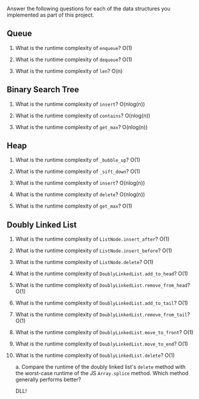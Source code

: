 Answer the following questions for each of the data structures you implemented as part of this project.

## Queue

1. What is the runtime complexity of `enqueue`?
O(1)

2. What is the runtime complexity of `dequeue`?
O(1)

3. What is the runtime complexity of `len`?
O(n)

## Binary Search Tree

1. What is the runtime complexity of `insert`?
O(nlog(n))

2. What is the runtime complexity of `contains`?
O(nlog(n))

3. What is the runtime complexity of `get_max`? 
O(nlog(n))

## Heap

1. What is the runtime complexity of `_bubble_up`?
O(1)

2. What is the runtime complexity of `_sift_down`?
O(1)

3. What is the runtime complexity of `insert`?
O(nlog(n))

4. What is the runtime complexity of `delete`?
O(nlog(n))

5. What is the runtime complexity of `get_max`?
O(1)

## Doubly Linked List

1. What is the runtime complexity of `ListNode.insert_after`?
O(1)

2. What is the runtime complexity of `ListNode.insert_before`?
O(1)

3. What is the runtime complexity of `ListNode.delete`?
O(1)

4. What is the runtime complexity of `DoublyLinkedList.add_to_head`?
O(1)

5. What is the runtime complexity of `DoublyLinkedList.remove_from_head`?
O(1)

6. What is the runtime complexity of `DoublyLinkedList.add_to_tail`?
O(1)

7. What is the runtime complexity of `DoublyLinkedList.remove_from_tail`?
O(1)

8. What is the runtime complexity of `DoublyLinkedList.move_to_front`?
O(1)

9. What is the runtime complexity of `DoublyLinkedList.move_to_end`?
O(1)

10. What is the runtime complexity of `DoublyLinkedList.delete`?
O(1)

    a. Compare the runtime of the doubly linked list's `delete` method with the worst-case runtime of the JS `Array.splice` method. Which method generally performs better?

    DLL!